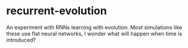 # recurrent-evolution
An experiment with RNNs learning with evolution. Most simulations like these use flat neural networks, I wonder what will happen when time is introduced?
